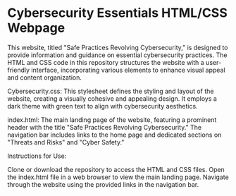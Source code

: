 # Cybersecurity Essentials HTML/CSS Webpage

This website, titled "Safe Practices Revolving Cybersecurity," is designed to provide information and guidance on essential cybersecurity practices. The HTML and CSS code in this repository structures the website with a user-friendly interface, incorporating various elements to enhance visual appeal and content organization.

Cybersecurity.css: This stylesheet defines the styling and layout of the website, creating a visually cohesive and appealing design. It employs a dark theme with green text to align with cybersecurity aesthetics.

index.html: The main landing page of the website, featuring a prominent header with the title "Safe Practices Revolving Cybersecurity." The navigation bar includes links to the home page and dedicated sections on "Threats and Risks" and "Cyber Safety."

Instructions for Use:

Clone or download the repository to access the HTML and CSS files.
Open the index.html file in a web browser to view the main landing page.
Navigate through the website using the provided links in the navigation bar.
